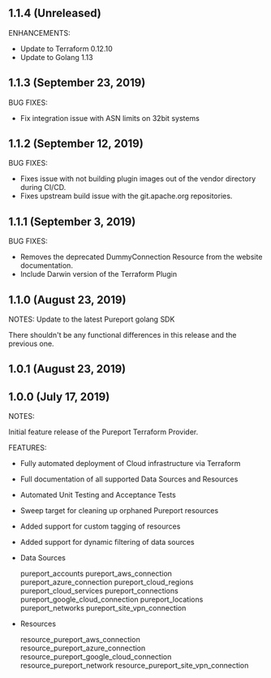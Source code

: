 ## 1.1.4 (Unreleased)

ENHANCEMENTS:
 * Update to Terraform 0.12.10
 * Update to Golang 1.13

## 1.1.3 (September 23, 2019)

BUG FIXES:
 * Fix integration issue with ASN limits on 32bit systems

## 1.1.2 (September 12, 2019)

BUG FIXES:
 * Fixes issue with not building plugin images out of the vendor directory during CI/CD.
 * Fixes upstream build issue with the git.apache.org repositories.

## 1.1.1 (September 3, 2019)

BUG FIXES:
 * Removes the deprecated DummyConnection Resource from the website documentation.
 * Include Darwin version of the Terraform Plugin

## 1.1.0 (August 23, 2019)

NOTES:
Update to the latest Pureport golang SDK

There shouldn't be any functional differences in this release and the previous one.

## 1.0.1 (August 23, 2019)


## 1.0.0 (July 17, 2019)

NOTES:

Initial feature release of the Pureport Terraform Provider.

FEATURES:

 * Fully automated deployment of Cloud infrastructure via Terraform
 * Full documentation of all supported Data Sources and Resources
 * Automated Unit Testing and Acceptance Tests
 * Sweep target for cleaning up orphaned Pureport resources
 * Added support for custom tagging of resources
 * Added support for dynamic filtering of data sources

 * Data Sources

    pureport_accounts
    pureport_aws_connection
    pureport_azure_connection
    pureport_cloud_regions
    pureport_cloud_services
    pureport_connections
    pureport_google_cloud_connection
    pureport_locations
    pureport_networks
    pureport_site_vpn_connection

 * Resources

    resource_pureport_aws_connection
    resource_pureport_azure_connection
    resource_pureport_google_cloud_connection
    resource_pureport_network
    resource_pureport_site_vpn_connection
